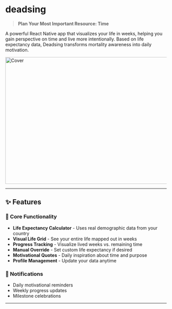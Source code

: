 #  deadsing

> **Plan Your Most Important Resource: Time**

A powerful React Native app that visualizes your life in weeks, helping you gain perspective on time and live more intentionally. Based on life expectancy data, Deadsing transforms mortality awareness into daily motivation.

<img width="1584" height="396" alt="Cover" src="https://github.com/user-attachments/assets/77351bc7-a7c9-4c00-8b35-d9a318649d0e" />


---

## ✨ Features

### 🎯 Core Functionality
- **Life Expectancy Calculator** - Uses real demographic data from your country
- **Visual Life Grid** - See your entire life mapped out in weeks
- **Progress Tracking** - Visualize lived weeks vs. remaining time
- **Manual Override** - Set custom life expectancy if desired
- **Motivational Quotes** - Daily inspiration about time and purpose
- **Profile Management** - Update your data anytime

### 🔔 Notifications
- Daily motivational reminders
- Weekly progress updates
- Milestone celebrations

---
